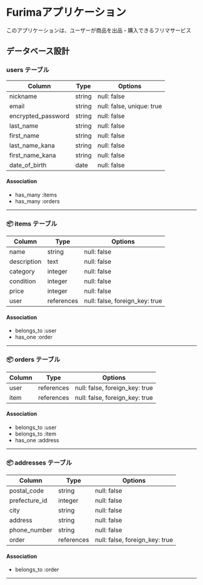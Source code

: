 # Furimaアプリケーション

このアプリケーションは、ユーザーが商品を出品・購入できるフリマサービス

##  データベース設計

###  users テーブル

| Column             | Type   | Options                   |
|--------------------|--------|---------------------------|
| nickname           | string | null: false               |
| email              | string | null: false, unique: true |
| encrypted_password | string | null: false               |
| last_name          | string | null: false               |
| first_name         | string | null: false               |
| last_name_kana     | string | null: false               |
| first_name_kana    | string | null: false               |
| date_of_birth      | date   | null: false               |

#### Association
- has_many :items  
- has_many :orders

---

### 📦 items テーブル

| Column      | Type    | Options                        |
|-------------|---------|--------------------------------|
| name        | string  | null: false                    |
| description | text    | null: false                    |
| category    | integer | null: false                    |
| condition   | integer | null: false                    |
| price       | integer | null: false                    |
| user        | references | null: false, foreign_key: true |

#### Association
- belongs_to :user  
- has_one :order

---

### 📦 orders テーブル

| Column  | Type       | Options                        |
|---------|------------|--------------------------------|
| user    | references | null: false, foreign_key: true |
| item    | references | null: false, foreign_key: true |

#### Association
- belongs_to :user  
- belongs_to :item  
- has_one :address

---

### 📦 addresses テーブル

| Column        | Type    | Options                        |
|---------------|---------|--------------------------------|
| postal_code   | string  | null: false                    |
| prefecture_id | integer | null: false                    |
| city          | string  | null: false                    |
| address       | string  | null: false                    |
| phone_number  | string  | null: false                    |
| order         | references | null: false, foreign_key: true |

#### Association
- belongs_to :order

---